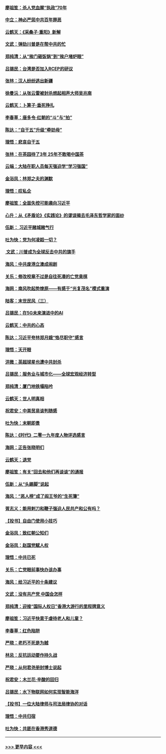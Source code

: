 #### [廖祖笙：杀人党血腥“执政”70年](../pages/nsc993/n11745144.md?t=12261622) 
#### [中立：神必严惩中共百年罪恶](../pages/nsc993/n11744970.md?t=12261622) 
#### [云鹤天：《采桑子‧重阳》新解](../pages/nsc993/n11744948.md?t=12261622) 
#### [文武：弹劾川普是在帮中共的忙](../pages/nsc993/n11744758.md?t=12261622) 
#### [郑纯清：从“挨门砸饭锅”到“挨户堵炉眼”](../pages/nsc993/n11744745.md?t=12261622) 
#### [吕锡民：台湾是否加入RCEP的研议](../pages/nsc993/n11744701.md?t=12261622) 
#### [张林：汉人纷纷逃出新疆](../pages/nsc993/n11743530.md?t=12261622) 
#### [徐曼沅：从张云雷被封杀想起相声大师吴兆南](../pages/nsc993/n11741816.md?t=12261622) 
#### [云鹤天：卜算子‧垂死挣扎](../pages/nsc993/n11739956.md?t=12261622) 
#### [李春草：唐多令‧红朝的“斗”与“拍”](../pages/nsc993/n11739830.md?t=12261622) 
#### [陈达：“自干五”升级“牵妨母”](../pages/nsc993/n11739724.md?t=12261622) 
#### [理悟：悲哀自干五](../pages/nsc993/n11739547.md?t=12261622) 
#### [张林：在茶园待了3年 25年不敢喝中国茶](../pages/nsc993/n11739240.md?t=12261622) 
#### [云端：大陆在职人员每天强迫学“学习强国”](../pages/nsc993/n11738735.md?t=12261622) 
#### [金浴凤：林郑之夫的渊默](../pages/nsc993/n11737735.md?t=12261622) 
#### [理悟：叹私企](../pages/nsc993/n11737715.md?t=12261622) 
#### [廖祖笙：全面失控可能袭向习近平](../pages/nsc993/n11737704.md?t=12261622) 
#### [心升：从《矛盾论》《实践论》的谬误揭去毛泽东哲学家的面纱](../pages/nsc993/n11736962.md?t=12261622) 
#### [伍新： 习近平赌城赌气行](../pages/nsc993/n11736929.md?t=12261622) 
#### [吐为快：党为何凌蹈一切？](../pages/nsc993/n11736915.md?t=12261622) 
#### [ 文武：川普成为全球反击中共的旗手](../pages/nsc993/n11736882.md?t=12261622) 
#### [海风：中共废港立澳成闹剧](../pages/nsc993/n11735857.md?t=12261622) 
#### [关乐：修改校章不过是自往死凑的亡党臭棋](../pages/nsc993/n11735097.md?t=12261622) 
#### [海网：南风吹起势燎原——有感于“光复茂名”模式重演](../pages/nsc993/n11732308.md?t=12261622) 
#### [陆客：末世民风（三）](../pages/nsc993/n11732211.md?t=12261622) 
#### [吕锡民：在5G未来演进中的AI](../pages/nsc993/n11730010.md?t=12261622) 
#### [云鹤天：中共的心态](../pages/nsc993/n11729906.md?t=12261622) 
#### [陈达：习近平夸林郑月娥“恪尽职守”感言](../pages/nsc993/n11729881.md?t=12261622) 
#### [理悟：天开眼](../pages/nsc993/n11729699.md?t=12261622) 
#### [洪微：英超球星也遭中共封杀](../pages/nsc993/n11727243.md?t=12261622) 
#### [吕锡民：服务业与城市化——全球宏观经济转型](../pages/nsc993/n11725845.md?t=12261622) 
#### [郑纯清：厦门地铁塌陷吟](../pages/nsc993/n11725813.md?t=12261622) 
#### [云鹤天：世人明真相](../pages/nsc993/n11725621.md?t=12261622) 
#### [祝君安：中美贸易谈判随感](../pages/nsc993/n11725609.md?t=12261622) 
#### [吐为快：末朝即景](../pages/nsc993/n11723365.md?t=12261622) 
#### [陈达：《时代》二零一九年度人物评选感言](../pages/nsc993/n11723337.md?t=12261622) 
#### [海网：正告张晓明们](../pages/nsc993/n11723228.md?t=12261622) 
#### [云鹤天：退党](../pages/nsc993/n11723056.md?t=12261622) 
#### [廖祖笙：有关“回去和他们再谈谈”的通报](../pages/nsc993/n11722442.md?t=12261622) 
#### [伍新：从“头踢脚”说起](../pages/nsc993/n11722429.md?t=12261622) 
#### [海风：“恶人榜”成了阎王爷的“生死簿”](../pages/nsc993/n11722272.md?t=12261622) 
#### [胥志义：能用剌刀和鞭子强迫人民共产和公有吗？](../pages/nsc993/n11720569.md?t=12261622) 
#### [【投书】自由门使用小技巧](../pages/nsc993/n11720180.md?t=12261622) 
#### [金浴凤：致红朝公知们](../pages/nsc993/n11720563.md?t=12261622) 
#### [金浴凤：赵国党赋人权](../pages/nsc993/n11720533.md?t=12261622) 
#### [理悟：中共已死](../pages/nsc993/n11720233.md?t=12261622) 
#### [关乐：亡党眼前事快办该办事](../pages/nsc993/n11719160.md?t=12261622) 
#### [海风：给习近平的十条建议](../pages/nsc993/n11717616.md?t=12261622) 
#### [文武：没有共产党 中国会怎样](../pages/nsc993/n11717584.md?t=12261622) 
#### [郑纯清：迎接“国际人权日”香港大游行的里程牌意义](../pages/nsc993/n11717417.md?t=12261622) 
#### [廖祖笙：习近平快意于虐待老人和儿童？](../pages/nsc993/n11715313.md?t=12261622) 
#### [李春草：红色陷阱](../pages/nsc993/n11715029.md?t=12261622) 
#### [严晓：老朽不死是为贼](../pages/nsc993/n11712910.md?t=12261622) 
#### [林忌：反抗运动要作持久战](../pages/nsc993/n11712623.md?t=12261622) 
#### [严晓：从何君尧册封博士说起](../pages/nsc993/n11712465.md?t=12261622) 
#### [祝君安：木兰花·辛酸的回归](../pages/nsc993/n11712381.md?t=12261622) 
#### [吕锡民：水下物联网如何实现智能海洋](../pages/nsc993/n11711158.md?t=12261622) 
#### [【投书】一位大陆律师与司法局律协的对话](../pages/nsc993/n11709675.md?t=12261622) 
#### [理悟：中共归宿](../pages/nsc993/n11710059.md?t=12261622) 
#### [吐为快：共匪在香港秀道德](../pages/nsc993/n11709979.md?t=12261622) 

----
#### [ >>> 更早内容 <<< ](../indexes/nsc993-earlier.md)
